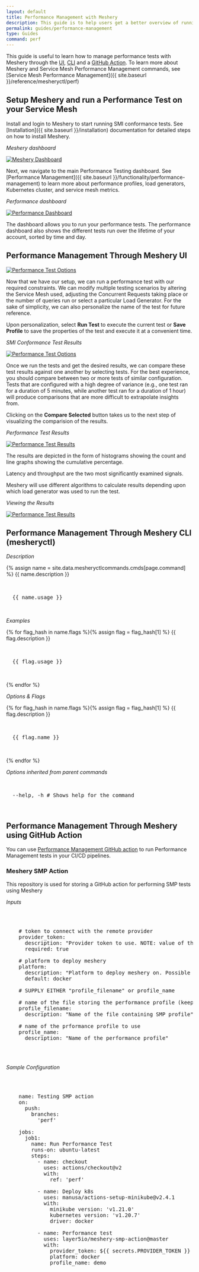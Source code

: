 ```yaml
---
layout: default
title: Performance Management with Meshery
description: This guide is to help users get a better overview of running and managing performance tests in Meshery
permalink: guides/performance-management
type: Guides
command: perf
---
```


This guide is useful to learn how to manage performance tests with Meshery through the [UI](#performance-management-through-meshery-ui), [CLI](#performance-management-through-meshery-cli-(mesheryctl)) and a [GitHub Action](#performance-management-through-meshery-using-github-action). To learn more about Meshery and Service Mesh Performance Management commands, see [Service Mesh Performance Management]({{ site.baseurl }}/reference/mesheryctl/perf)

## Setup Meshery and run a Performance Test on your Service Mesh

Install and login to Meshery to start running SMI conformance tests. See [Installation]({{ site.baseurl }}/installation) documentation for detailed steps on how to install Meshery.

_Meshery dashboard_

<a href="{{ site.baseurl }}/assets/img/smi/dashboard.png"><img alt="Meshery Dashboard" src="{{ site.baseurl }}/assets/img/smi/dashboard.png" /></a>

Next, we navigate to the main Performance Testing dashboard. See [Performance Management]({{ site.baseurl }}/functionality/performance-management) to learn more about performance profiles, load generators, Kubernetes cluster, and service mesh metrics.

_Performance dashboard_

<a href="{{ site.baseurl }}/assets/img/performance-management/performance-dashboard.PNG"><img alt="Performance Dashboard" src="{{ site.baseurl }}/assets/img/performance-management/performance-dashboard.PNG" /></a>

The dashboard allows you to run your performance tests. The performance dashboard also shows the different tests run over the lifetime of your account, sorted by time and day. 

## Performance Management Through Meshery UI

<a href="{{ site.baseurl }}/assets/img/performance-management/performance-run-test.PNG"><img alt="Performance Test Options" src="{{ site.baseurl }}/assets/img/performance-management/performance-run-test.PNG" /></a>

Now that we have our setup, we can run a performance test with our required constraints. We can modify multiple testing scenarios by altering the Service Mesh used, adjusting the Concurrent Requests taking place or the number of queries run or select a particular Load Generator. For the sake of simplicity, we can also personalize the name of the test for future reference. 

Upon personalization, select **Run Test** to execute the current test or **Save Profile** to save the properties of the test and execute it at a convenient time. 

_SMI Conformance Test Results_

<a href="{{ site.baseurl }}/assets/img/performance-management/perf-test-compare-option.PNG"><img alt="Performance Test Options" src="{{ site.baseurl }}/assets/img/performance-management/perf-test-compare-option.PNG" /></a>

Once we run the tests and get the desired results, we can compare these test results against one another by selecting tests. For the best experience, you should compare between two or more tests of similar configuration. Tests that are configured with a high degree of variance (e.g., one test ran for a duration of 5 minutes, while another test ran for a duration of 1 hour) will produce comparisons that are more difficult to extrapolate insights from.

Clicking on the **Compare Selected** button takes us to the next step of visualizing the comparision of the results.

_Performance Test Results_

<a href="{{ site.baseurl }}/assets/img/performance-management/performance-test-comparison.PNG"><img alt="Performance Test Results" src="{{ site.baseurl }}/assets/img/performance-management/performance-test-comparison.PNG" /></a>

The results are depicted in the form of histograms showing the count and line graphs showing the cumulative percentage.

Latency and throughput are the two most significantly examined signals.

Meshery will use different algorithms to calculate results depending upon which load generator was used to run the test.
  
_Viewing the Results_

<a href="{{ site.baseurl }}/assets/img/performance-management/chart.png"><img alt="Performance Test Results" src="{{ site.baseurl }}/assets/img/performance-management/chart.png" /></a>

## Performance Management Through Meshery CLI (mesheryctl)

_Description_

<!-- Description of the command. Preferably a paragraph -->
{% assign name = site.data.mesheryctlcommands.cmds[page.command] %}
{{ name.description }}

<!-- Basic usage of the command -->
<pre class="codeblock-pre">
  <div class="codeblock">
  {{ name.usage }}
  </div>
</pre>

_Examples_

{% for flag_hash in name.flags %}{% assign flag = flag_hash[1] %}
{{ flag.description }}
<pre class="codeblock-pre">
  <div class="codeblock">
  {{ flag.usage }}
  </div>
</pre>
{% endfor %}
<br/>

_Options & Flags_

{% for flag_hash in name.flags %}{% assign flag = flag_hash[1] %}
{{ flag.description }}
<pre class="codeblock-pre">
  <div class="codeblock">
  {{ flag.name }}
  </div>
</pre>
{% endfor %}
<br/>

_Options inherited from parent commands_
<pre class="codeblock-pre">
  <div class="codeblock">
  --help, -h # Shows help for the command
  </div>
</pre>

## Performance Management Through Meshery using GitHub Action 

You can use [Performance Management GitHub action](https://github.com/layer5io/meshery-smp-action) to run Performance Management tests in your CI/CD pipelines.

### Meshery SMP Action

This repository is used for storing a GitHub action for performing SMP tests using Meshery

_Inputs_

 <pre class="codeblock-pre"><div class="codeblock">
 <div class="clipboardjs">
    # token to connect with the remote provider
    provider_token:
      description: "Provider token to use. NOTE: value of the 'token' key in auth.json"
      required: true

    # platform to deploy meshery
    platform:
      description: "Platform to deploy meshery on. Possible values: docker, kubernetes"
      default: docker

    # SUPPLY EITHER "profile_filename" or profile_name

    # name of the file storing the performance profile (keep in .github)
    profile_filename:
      description: "Name of the file containing SMP profile"

    # name of the prformance profile to use
    profile_name:
      description: "Name of the performance profile" 
  </div></div>
  </pre>


_Sample Configuration_

 <pre class="codeblock-pre"><div class="codeblock">
 <div class="clipboardjs">
    name: Testing SMP action
    on:
      push:
        branches:
          'perf'

    jobs:
      job1:
        name: Run Performance Test
        runs-on: ubuntu-latest
        steps:
          - name: checkout
            uses: actions/checkout@v2
            with:
              ref: 'perf'

          - name: Deploy k8s
            uses: manusa/actions-setup-minikube@v2.4.1
            with:
              minikube version: 'v1.21.0'
              kubernetes version: 'v1.20.7'
              driver: docker

          - name: Performance test
            uses: layer5io/meshery-smp-action@master
            with:
              provider_token: ${{ secrets.PROVIDER_TOKEN }}
              platform: docker
              profile_name: demo
  </div></div>
  </pre>